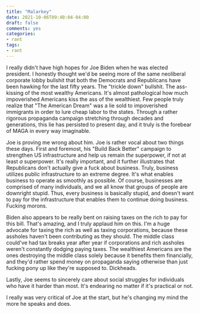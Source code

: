 ```yaml
---
title: "Malarkey"
date: 2021-10-06T09:40:04-04:00
draft: false
comments: yes
categories:
- rant
tags:
- rant
---
```



I really didn't have high hopes for Joe Biden when he was elected president. I
honestly thought we'd be seeing more of the same neoliberal corporate lobby
bullshit that both the Democrats and Republicans have been hawking for the last
fifty years. The "trickle down" bullshit. The ass-kissing of the most wealthy
Americans. It's almost pathological how much impoverished Americans kiss the ass
of the wealthiest. Few people truly realize that "The American Dream" was a lie
sold to impoverished immigrants in order to lure cheap labor to the states.
Through a rather rigorous propaganda campaign stretching through decades and
generations, this lie has persisted to present day, and it truly is the forebear
of MAGA in every way imaginable.

Joe is proving me wrong about him. Joe is rather vocal about two things these
days. First and foremost, his "Build Back Better" campaign to strengthen US
infrastructure and help us remain *the* superpower, if not at least *a*
superpower. It's really important, and it further illustrates that Republicans
don't actually give a fuck about business. Truly, business utilizes public
infrastructure to an extreme degree. It's what enables business to operate as
smoothly as possible. Of course, businesses are comprised of many individuals,
and we all know that groups of people are downright stupid. Thus, every business
is basically stupid, and doesn't want to pay for the infrastructure that enables
them to continue doing business. Fucking morons.

Biden also appears to be really bent on raising taxes on the rich to pay for
this bill. That's amazing, and I truly applaud him on this. I'm a huge advocate
for taxing the rich as well as taxing corporations, because these assholes
haven't been contributing as they should. The middle class could've had tax
breaks year after year if corporations and rich assholes weren't constantly
dodging paying taxes. The wealthiest Americans are the ones destroying the
middle class solely because it benefits them financially, and they'd rather
spend money on propaganda saying otherwise than just fucking pony up like
they're supposed to. Dickheads.

Lastly, Joe seems to sincerely care about social struggles for individuals who
have it harder than most. It's endearing no matter if it's practical or not.

I really was very critical of Joe at the start, but he's changing my mind the
more he speaks and does.
